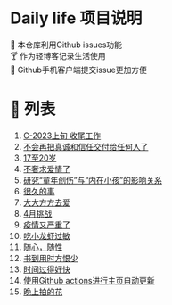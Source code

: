 # Daily life 项目说明
:briefcase: 本仓库利用Github issues功能
<br>
:cocktail: 作为轻博客记录生活使用
<br>
:beer: Github手机客户端提交issue更加方便

# 📝 列表

<!-- issueTable -->

1. [C-2023上旬 收尾工作](https://github.com/ozawa8/dailylife/issues/26) 
2. [不会再把真诚和信任交付给任何人了](https://github.com/ozawa8/dailylife/issues/22) 
3. [17至20岁](https://github.com/ozawa8/dailylife/issues/19) 
4. [不奢求爱情了](https://github.com/ozawa8/dailylife/issues/17) 
5. [研究“童年创伤”与“内在小孩”的影响关系 ​​​](https://github.com/ozawa8/dailylife/issues/16) 
6. [很久的事](https://github.com/ozawa8/dailylife/issues/15) 
7. [大大方方去爱](https://github.com/ozawa8/dailylife/issues/14) 
8. [4月挑战](https://github.com/ozawa8/dailylife/issues/13) 
9. [疫情又严重了](https://github.com/ozawa8/dailylife/issues/12) 
10. [吃小龙虾过敏](https://github.com/ozawa8/dailylife/issues/10) 
11. [随心，随性](https://github.com/ozawa8/dailylife/issues/9) 
12. [书到用时方恨少](https://github.com/ozawa8/dailylife/issues/7) 
13. [时间过得好快](https://github.com/ozawa8/dailylife/issues/6) 
14. [使用Github actions进行主页自动更新](https://github.com/ozawa8/dailylife/issues/3) 
15. [晚上拍的花](https://github.com/ozawa8/dailylife/issues/1) 
<!-- issueTable -->
